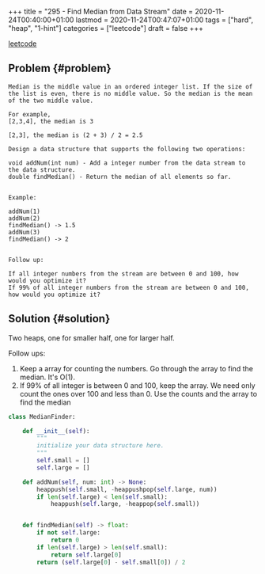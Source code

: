+++
title = "295 - Find Median from Data Stream"
date = 2020-11-24T00:40:00+01:00
lastmod = 2020-11-24T00:47:07+01:00
tags = ["hard", "heap", "1-hint"]
categories = ["leetcode"]
draft = false
+++

[leetcode](https://leetcode.com/problems/find-median-from-data-stream/)


## Problem {#problem}

```text
Median is the middle value in an ordered integer list. If the size of the list is even, there is no middle value. So the median is the mean of the two middle value.

For example,
[2,3,4], the median is 3

[2,3], the median is (2 + 3) / 2 = 2.5

Design a data structure that supports the following two operations:

void addNum(int num) - Add a integer number from the data stream to the data structure.
double findMedian() - Return the median of all elements so far.


Example:

addNum(1)
addNum(2)
findMedian() -> 1.5
addNum(3)
findMedian() -> 2


Follow up:

If all integer numbers from the stream are between 0 and 100, how would you optimize it?
If 99% of all integer numbers from the stream are between 0 and 100, how would you optimize it?
```


## Solution {#solution}

Two heaps, one for smaller half, one for larger half.

Follow ups:

1.  Keep a array for counting the numbers. Go through the array to find the median. It's O(1).
2.  If 99% of all integer is between 0 and 100, keep the array. We need only count the ones over 100 and less than 0. Use the counts and the array to find the median

<!--listend-->

```python
class MedianFinder:

    def __init__(self):
        """
        initialize your data structure here.
        """
        self.small = []
        self.large = []

    def addNum(self, num: int) -> None:
        heappush(self.small, -heappushpop(self.large, num))
        if len(self.large) < len(self.small):
            heappush(self.large, -heappop(self.small))


    def findMedian(self) -> float:
        if not self.large:
            return 0
        if len(self.large) > len(self.small):
            return self.large[0]
        return (self.large[0] - self.small[0]) / 2
```
